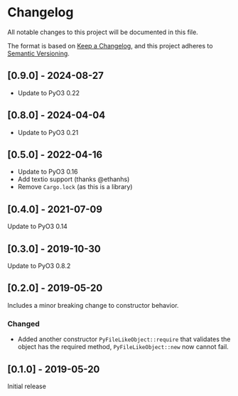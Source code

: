 # Changelog
All notable changes to this project will be documented in this file.

The format is based on [Keep a Changelog](https://keepachangelog.com/en/1.0.0/),
and this project adheres to [Semantic Versioning](https://semver.org/spec/v2.0.0.html).

## [0.9.0] - 2024-08-27
- Update to PyO3 0.22

## [0.8.0] - 2024-04-04
- Update to PyO3 0.21

## [0.5.0] - 2022-04-16

- Update to PyO3 0.16
- Add textio support (thanks @ethanhs)
- Remove `Cargo.lock` (as this is a library)

## [0.4.0] - 2021-07-09

Update to PyO3 0.14

## [0.3.0] - 2019-10-30

Update to PyO3 0.8.2

## [0.2.0] - 2019-05-20

Includes a minor breaking change to constructor behavior.

### Changed
- Added another constructor `PyFileLikeObject::require` that validates the object has the required method,
 `PyFileLikeObject::new` now cannot fail.

## [0.1.0] - 2019-05-20

Initial release
